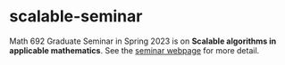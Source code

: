 # scalable-seminar

Math 692 Graduate Seminar in Spring 2023 is on **Scalable algorithms in applicable mathematics**.  See the [seminar webpage](https://bueler.github.io/scalable-seminar/) for more detail.
